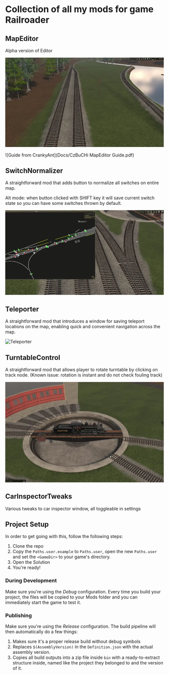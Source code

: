 # Collection of all my mods for game Railroader

## MapEditor
Alpha version of Editor

![MapEditor](Docs/MapEditor.webp)

![Guide from CrankyAnt](Docs/CzBuCHi MapEditor Guide.pdf)

## SwitchNormalizer
A straightforward mod that adds button to normalize all switches on entire map.

Alt mode: when button clicked with SHIFT key it will save current switch state so you can have some switches thrown by default.

![SwitchNormalizer](Docs/SwitchNormalizer.webp)

## Teleporter 

A straightforward mod that introduces a window for saving teleport locations on the map, enabling quick and convenient navigation across the map.

![Teleporter](Docs/Teleporter.gif)

## TurntableControl

A straightforward mod that allows player to rotate turntable by clicking on track node.
(Known issue: rotation is instant and do not check fouling track)

![TurntableControl](Docs/TurntableControl.webp)

## CarInspectorTweaks
Various tweaks to car inspector window, all toggleable in settings

## Project Setup

In order to get going with this, follow the following steps:

1. Clone the repo
2. Copy the `Paths.user.example` to `Paths.user`, open the new `Paths.user` and set the `<GameDir>` to your game's directory.
3. Open the Solution
4. You're ready!

### During Development

Make sure you're using the _Debug_ configuration. Every time you build your project, the files will be copied to your Mods folder and you can immediately start the game to test it.

### Publishing

Make sure you're using the _Release_ configuration. The build pipeline will then automatically do a few things:

1. Makes sure it's a proper release build without debug symbols
1. Replaces `$(AssemblyVersion)` in the `Definition.json` with the actual assembly version.
1. Copies all build outputs into a zip file inside `bin` with a ready-to-extract structure inside, named like the project they belonged to and the version of it.
